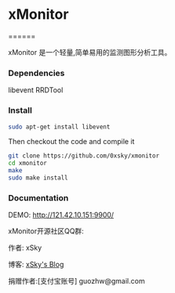 # xMonitor
======

xMonitor 是一个轻量,简单易用的监测图形分析工具。

### Dependencies

libevent RRDTool 

### Install



```bash
sudo apt-get install libevent
```

Then checkout the code and compile it
```bash
git clone https://github.com/0xsky/xmonitor
cd xmonitor
make
sudo make install
```

### Documentation
DEMO: http://121.42.10.151:9900/
<p>xMonitor开源社区QQ群: 


<p><p>作者: xSky        
<p>博客: <a href="http://www.0xsky.com/">xSky's Blog</a>
<p>捐赠作者:[支付宝账号] guozhw@gmail.com

